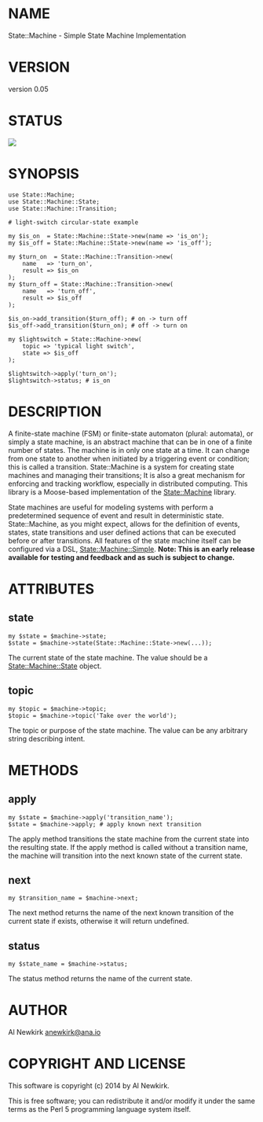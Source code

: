 # NAME

State::Machine - Simple State Machine Implementation

# VERSION

version 0.05

# STATUS

<a href="https://travis-ci.org/alnewkirk/State-Machine"><img src="https://travis-ci.org/alnewkirk/State-Machine.svg?branch=master"></a>

# SYNOPSIS

    use State::Machine;
    use State::Machine::State;
    use State::Machine::Transition;

    # light-switch circular-state example

    my $is_on  = State::Machine::State->new(name => 'is_on');
    my $is_off = State::Machine::State->new(name => 'is_off');

    my $turn_on  = State::Machine::Transition->new(
        name   => 'turn_on',
        result => $is_on
    );
    my $turn_off = State::Machine::Transition->new(
        name   => 'turn_off',
        result => $is_off
    );

    $is_on->add_transition($turn_off); # on -> turn off
    $is_off->add_transition($turn_on); # off -> turn on

    my $lightswitch = State::Machine->new(
        topic => 'typical light switch',
        state => $is_off
    );

    $lightswitch->apply('turn_on');
    $lightswitch->status; # is_on

# DESCRIPTION

A finite-state machine (FSM) or finite-state automaton (plural: automata), or
simply a state machine, is an abstract machine that can be in one of a finite
number of states. The machine is in only one state at a time. It can change from
one state to another when initiated by a triggering event or condition; this is
called a transition. State::Machine is a system for creating state machines and
managing their transitions; It is also a great mechanism for enforcing and
tracking workflow, especially in distributed computing. This library is a
Moose-based implementation of the [State::Machine](http://search.cpan.org/perldoc?State::Machine) library.

State machines are useful for modeling systems with perform a predetermined
sequence of event and result in deterministic state. State::Machine, as you
might expect, allows for the definition of events, states, state transitions
and user defined actions that can be executed before or after transitions. All
features of the state machine itself can be configured via a DSL,
[State::Machine::Simple](http://search.cpan.org/perldoc?State::Machine::Simple). __Note: This is an early release available for
testing and feedback and as such is subject to change.__

# ATTRIBUTES

## state

    my $state = $machine->state;
    $state = $machine->state(State::Machine::State->new(...));

The current state of the state machine. The value should be a
[State::Machine::State](http://search.cpan.org/perldoc?State::Machine::State) object.

## topic

    my $topic = $machine->topic;
    $topic = $machine->topic('Take over the world');

The topic or purpose of the state machine. The value can be any arbitrary
string describing intent.

# METHODS

## apply

    my $state = $machine->apply('transition_name');
    $state = $machine->apply; # apply known next transition

The apply method transitions the state machine from the current state into the
resulting state. If the apply method is called without a transition name, the
machine will transition into the next known state of the current state.

## next

    my $transition_name = $machine->next;

The next method returns the name of the next known transition of the current
state if exists, otherwise it will return undefined.

## status

    my $state_name = $machine->status;

The status method returns the name of the current state.

# AUTHOR

Al Newkirk <anewkirk@ana.io>

# COPYRIGHT AND LICENSE

This software is copyright (c) 2014 by Al Newkirk.

This is free software; you can redistribute it and/or modify it under
the same terms as the Perl 5 programming language system itself.
